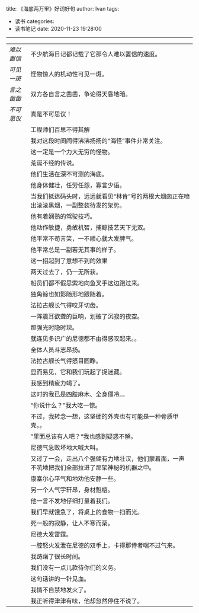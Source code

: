 title: 《海底两万里》好词好句
author: Ivan
tags:
  - 读书
categories:
  - 读书笔记
date: 2020-11-23 19:28:00
---
<table>
<tr>
  <td><i>难以置信</i></td>
  <td>不少航海日记都记载了它那令人难以置信的速度。</td>
  </tr>
  <tr>
  <td><i>可见一斑</i></td>
  <td>怪物惊人的机动性可见一斑。</td>
  </tr>
    <tr>
      <td><i>言之凿凿</i></td>
  <td>双方各自言之凿凿，争论得天昏地暗。</td>
  </tr>
  <tr>
      <td><i>不可思议</i></td>
  <td>真是不可思议！</td>
  </tr>  
  <tr>
      <td></td>
  <td>工程师们百思不得其解</td>
  </tr> 
  <tr>
      <td></td>
  <td>我对这段时间闹得沸沸扬扬的“海怪”事件非常关注。</td>
  </tr>  
  <tr>
      <td></td>
  <td>这一定是一个力大无穷的怪物。</td>
  </tr>  
  <tr>
      <td></td>
  <td>荒诞不经的传说。</td>
  </tr>  
  <tr>
      <td></td>
  <td>他们生活在深不可测的海底。</td>
  </tr>  
  <tr>
      <td></td>
  <td>他身体健壮，任劳任怨，寡言少语。</td>
  </tr> 
  <tr>
      <td></td>
  <td>当我们抵达码头时，远远就看见“林肯”号的两根大烟囱正在喷出滚滚黑烟，一副整装待发的架势。</td>
  </tr> 
  <tr>
      <td></td>
  <td>他有着娴熟的驾驶技巧。</td>
  </tr> 

  <tr>
      <td></td>
  <td>他动作敏捷，勇敢机智，捕鲸技艺天下无双。</td>
  </tr> 
    <tr>
      <td></td>
  <td>他平常不苟言笑，一不顺心就大发脾气。</td>
  </tr> 
    <tr>
      <td></td>
  <td>他平常总是一副若无其事的样子。</td>
  </tr>
      <tr>
      <td></td>
  <td>这一招起到了意想不到的效果</td>
  </tr>
     <tr>
      <td></td>
  <td>两天过去了，仍一无所获。</td>
  </tr> 
     <tr>
      <td></td>
  <td>船员们都不假思索地向鱼叉手这边跑过来。</td>
  </tr>
     <tr>
      <td></td>
  <td>独角鲸也如影随形地跟随着。</td>
  </tr> 
     <tr>
      <td></td>
  <td>法拉古舰长气得咬牙切齿。</td>
  </tr> 
     <tr>
      <td></td>
  <td>一阵震耳欲聋的巨响，划破了沉寂的夜空。</td>
  </tr> 
     <tr>
      <td></td>
  <td>那强光时隐时现。</td>
  </tr> 
     <tr>
      <td></td>
  <td>就连见多识广的尼德都不由得感叹起来。。</td>
  </tr>
     <tr>
      <td></td>
  <td>全体人员斗志昂扬。</td>
  </tr> 
     <tr>
      <td></td>
  <td>法拉古舰长气得怒目圆睁。</td>
  </tr> 
      <tr>
      <td></td>
  <td>显而易见，它和我们玩起了捉迷藏。</td>
  </tr>
     <tr>
      <td></td>
  <td>我感到精疲力竭了。</td>
  </tr>
     <tr>
      <td></td>
  <td>这时的我已是四肢麻木、全身僵冷。。</td>
  </tr> 
     <tr>
      <td></td>
  <td>“你说什么？”我大吃一惊。</td>
  </tr> 
    <tr>
      <td></td>
  <td>不过，我转念一想，这坚硬的外壳也有可能是一种骨质甲壳。。</td>
  </tr>
     <tr>
      <td></td>
  <td>”里面总该有人吧？“我也感到疑惑不解。</td>
  </tr> 
     <tr>
      <td></td>
  <td>尼德气急败坏地大喊大叫。</td>
  </tr> 
     <tr>
      <td></td>
  <td>又过了一会，走出八个强健有力地壮汉，他们蒙着面，一声不吭地把我们全部拉进了那架神秘的机器之中。</td>
  </tr> 
      <tr>
      <td></td>
  <td>康塞尔心平气和地劝他安静一些。</td>
  </tr> 
      <tr>
      <td></td>
  <td>另一个人气宇轩昂，身材魁梧。</td>
  </tr>
     <tr>
      <td></td>
  <td>他一言不发地仔细打量着我们。</td>
  </tr> 
     <tr>
      <td></td>
  <td>我们早就饿急了，将桌上的食物一扫而光。</td>
  </tr> 
      <tr>
      <td></td>
  <td>死一般的寂静，让人不寒而栗。</td>
  
  </tr> 
     <tr>
      <td></td>
  <td>尼德大发雷霆。</td>
  </tr> 
     <tr>
      <td></td>
  <td>一腔怒火发泄在尼德的双手上，卡得那侍者喘不过气来。</td>
  </tr>
     <tr>
      <td></td>
  <td>我踌躇了很长时间。</td>
  </tr> 
     <tr>
      <td></td>
  <td>我们没有一点儿款待你们的义务。</td>
  </tr>
     <tr>
      <td></td>
  <td>这句话讲的一针见血。</td>
  </tr> 
     <tr>
      <td></td>
  <td>我情不自禁地发火了。</td>
  </tr> 
      <tr>
      <td></td>
  <td>我正听得津津有味，他却忽然停住不说了。</td>
  </tr> 
</table>